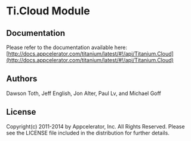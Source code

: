 # Ti.Cloud Module

## Documentation

Please refer to the documentation available here:
[http://docs.appcelerator.com/titanium/latest/#!/api/Titanium.Cloud](http://docs.appcelerator.com/titanium/latest/#!/api/Titanium.Cloud)

## Authors

Dawson Toth, Jeff English, Jon Alter, Paul Lv, and Michael Goff

## License

Copyright(c) 2011-2014 by Appcelerator, Inc. All Rights Reserved. Please see the LICENSE file included in the distribution for further details.
